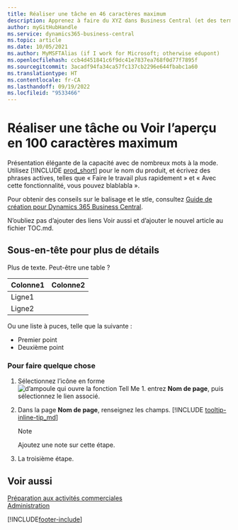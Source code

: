 ```yaml
---
title: Réaliser une tâche en 46 caractères maximum
description: Apprenez à faire du XYZ dans Business Central (et des termes de recherche à consonance naturelle. La longueur max est 160 caractères, ce qui fait cette longueur).
author: myGitHubHandle
ms.service: dynamics365-business-central
ms.topic: article
ms.date: 10/05/2021
ms.author: MyMSFTAlias (if I work for Microsoft; otherwise edupont)
ms.openlocfilehash: ccb4d451841c6f9dc41e7837ea768f0d77f7895f
ms.sourcegitcommit: 3acadf94fa34ca57fc137cb2296e644fbabc1a60
ms.translationtype: HT
ms.contentlocale: fr-CA
ms.lasthandoff: 09/19/2022
ms.locfileid: "9533466"
---
```

# <a name="achieve-some-task-or-get-the-overview-in-max-100-characters"></a>Réaliser une tâche ou Voir l’aperçu en 100 caractères maximum

Présentation élégante de la capacité avec de nombreux mots à la mode. Utilisez [!INCLUDE [prod_short](includes/prod_short.md)] pour le nom du produit, et écrivez des phrases actives, telles que « Faire le travail plus rapidement » et « Avec cette fonctionnalité, vous pouvez blablabla ».  

Pour obtenir des conseils sur le balisage et le stle, consultez [Guide de création pour Dynamics 365 Business Central](https://learn.microsoft.com/dynamics365/business-central/dev-itpro/help/writing-guide).  

N’oubliez pas d’ajouter des liens Voir aussi et d’ajouter le nouvel article au fichier TOC.md.  

## <a name="subheading-for-more-details"></a>Sous-en-tête pour plus de détails

Plus de texte. Peut-être une table ?

|Colonne1  |Colonne2  |
|---------|---------|
|Ligne1     |         |
|Ligne2     |         |

Ou une liste à puces, telle que la suivante :

* Premier point
* Deuxième point

### <a name="to-do-something"></a>Pour faire quelque chose

1. Sélectionnez l’icône en forme ![d’ampoule qui ouvre la fonction Tell Me 1.](media/ui-search/search_small.png "Dites-moi ce que vous voulez faire") entrez **Nom de page**, puis sélectionnez le lien associé.
2. Dans la page **Nom de page**, renseignez les champs. [!INCLUDE [tooltip-inline-tip_md](includes/tooltip-inline-tip_md.md)]

    > [!NOTE]
    > Ajoutez une note sur cette étape.
3. La troisième étape.

## <a name="see-also"></a>Voir aussi

[Préparation aux activités commerciales](ui-get-ready-business.md)  
[Administration](admin-setup-and-administration.md)  

[!INCLUDE[footer-include](includes/footer-banner.md)]
